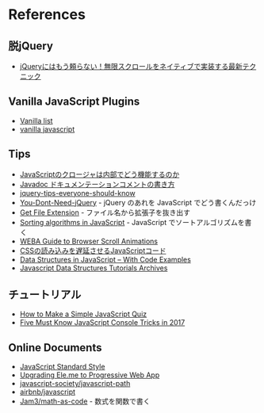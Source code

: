 # References
## 脱jQuery
- [jQueryにはもう頼らない！無限スクロールをネイティブで実装する最新テクニック](https://www.webprofessional.jp/intersectionobserver-api/)

## Vanilla JavaScript Plugins
- [Vanilla list](http://www.vanillalist.com/)
- [vanilla javascript](https://www.sitepoint.com/tag/vanilla-javascript/)

## Tips
- [JavaScriptのクロージャは内部でどう機能するのか](http://postd.cc/how-do-javascript-closures-work-under-the-hood/)
- [Javadoc ドキュメンテーションコメントの書き方](http://qiita.com/maku77/items/6410c67ce95e08d8d1bd)
- [jquery-tips-everyone-should-know](https://github.com/AllThingsSmitty/jquery-tips-everyone-should-know)
- [You-Dont-Need-jQuery](https://github.com/oneuijs/You-Dont-Need-jQuery) - jQuery のあれを JavaScript でどう書くんだっけ
- [Get File Extension](http://www.jstips.co/en/get-file-extension/) - ファイル名から拡張子を抜き出す
- [Sorting algorithms in JavaScript](https://medium.com/front-end-hacking/sorting-algorithms-in-javascript-2fb985af6880) - JavaScript でソートアルゴリズムを書く
- [WEBA Guide to Browser Scroll Animations](http://developer.telerik.com/featured/guide-browser-scroll-animations/)
- [CSSの読み込みを遅延させるJavaScriptコード](http://www.notitle-weblog.com/entry/2016/11/10/184826)
- [Data Structures in JavaScript – With Code Examples](https://www.freecodecamp.org/news/data-structures-in-javascript-with-examples/)
- [Javascript Data Structures Tutorials Archives](https://learnersbucket.com/tutorials/topics/data-structures/)

## チュートリアル
- [How to Make a Simple JavaScript Quiz](https://www.sitepoint.com/simple-javascript-quiz/)
- [Five Must Know JavaScript Console Tricks in 2017](https://applyhead.com/must-know-javascript-console-tricks/)

## Online Documents
- [JavaScript Standard Style](http://standardjs.com/)
- [Upgrading Ele.me to Progressive Web App](https://medium.com/elemefe/upgrading-ele-me-to-progressive-web-app-2a446832e509)
- [javascript-society/javascript-path](https://github.com/javascript-society/javascript-path)
- [airbnb/javascript](https://github.com/airbnb/javascript)
- [Jam3/math-as-code](https://github.com/Jam3/math-as-code) - 数式を関数で書く
